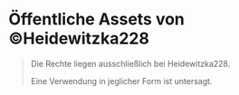 # Öffentliche Assets von ©Heidewitzka228
> Die Rechte liegen ausschließlich bei Heidewitzka228.
>
> Eine Verwendung in jeglicher Form ist untersagt.
